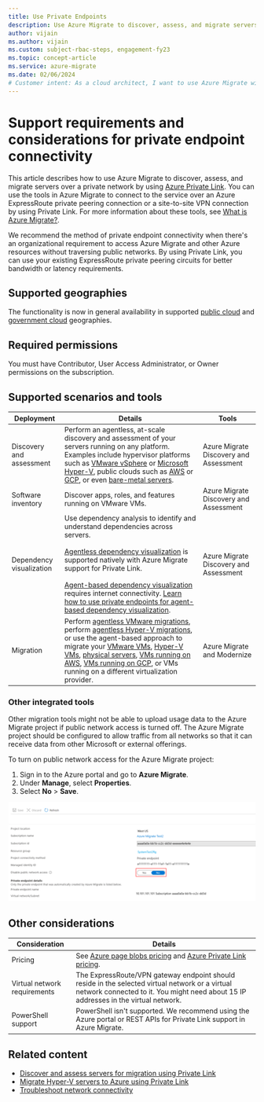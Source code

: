 ```yaml
---
title: Use Private Endpoints
description: Use Azure Migrate to discover, assess, and migrate servers by using Azure Private Link.
author: vijain
ms.author: vijain
ms.custom: subject-rbac-steps, engagement-fy23
ms.topic: concept-article
ms.service: azure-migrate
ms.date: 02/06/2024
# Customer intent: As a cloud architect, I want to use Azure Migrate with private endpoints so that I can securely discover, assess, and migrate servers without relying on public networks.
---
```


# Support requirements and considerations for private endpoint connectivity

This article describes how to use Azure Migrate to discover, assess, and migrate servers over a private network by using [Azure Private Link](../private-link/private-endpoint-overview.md). You can use the tools in Azure Migrate to connect to the service over an Azure ExpressRoute private peering connection or a site-to-site VPN connection by using Private Link. For more information about these tools, see [What is Azure Migrate?](migrate-services-overview.md).

We recommend the method of private endpoint connectivity when there's an organizational requirement to access Azure Migrate and other Azure resources without traversing public networks. By using Private Link, you can use your existing ExpressRoute private peering circuits for better bandwidth or latency requirements.

## Supported geographies

The functionality is now in general availability in supported [public cloud](supported-geographies.md#public-cloud) and [government cloud](supported-geographies.md#azure-government) geographies.

## Required permissions

You must have Contributor, User Access Administrator, or Owner permissions on the subscription.

## Supported scenarios and tools

Deployment | Details | Tools
--- | --- | ---
Discovery and assessment | Perform an agentless, at-scale discovery and assessment of your servers running on any platform. Examples include hypervisor platforms such as [VMware vSphere](./tutorial-discover-vmware.md) or [Microsoft Hyper-V](./tutorial-discover-hyper-v.md), public clouds such as [AWS](./tutorial-discover-aws.md) or [GCP](./tutorial-discover-gcp.md), or even [bare-metal servers](./tutorial-discover-physical.md). | Azure Migrate Discovery and Assessment
Software inventory | Discover apps, roles, and features running on VMware VMs. | Azure Migrate Discovery and Assessment
Dependency visualization | Use dependency analysis to identify and understand dependencies across servers. <br/><br/> [Agentless dependency visualization](./how-to-create-group-machine-dependencies-agentless.md) is supported natively with Azure Migrate support for Private Link. <br/><br/>[Agent-based dependency visualization](./how-to-create-group-machine-dependencies.md) requires internet connectivity. [Learn how to use private endpoints for agent-based dependency visualization](/azure/azure-monitor/logs/private-link-security). | Azure Migrate Discovery and Assessment
Migration | Perform [agentless VMware migrations](./tutorial-migrate-vmware.md), perform [agentless Hyper-V migrations](./tutorial-migrate-hyper-v.md), or use the agent-based approach to migrate your [VMware VMs](./tutorial-migrate-vmware-agent.md), [Hyper-V VMs](./tutorial-migrate-physical-virtual-machines.md), [physical servers](./tutorial-migrate-physical-virtual-machines.md), [VMs running on AWS](./tutorial-migrate-aws-virtual-machines.md), [VMs running on GCP](./tutorial-migrate-gcp-virtual-machines.md), or VMs running on a different virtualization provider. | Azure Migrate and Modernize

### Other integrated tools

Other migration tools might not be able to upload usage data to the Azure Migrate project if public network access is turned off. The Azure Migrate project should be configured to allow traffic from all networks so that it can receive data from other Microsoft or external offerings.

To turn on public network access for the Azure Migrate project:

1. Sign in to the Azure portal and go to **Azure Migrate**.
1. Under **Manage**, select **Properties**.
1. Select **No** > **Save**.

![Screenshot that shows the toggle for changing the network access mode.](./media/how-to-use-azure-migrate-with-private-endpoints/migration-project-properties.png)

## Other considerations

Consideration | Details
--- | ---
Pricing | See [Azure page blobs pricing](https://azure.microsoft.com/pricing/details/storage/page-blobs/) and [Azure Private Link pricing](https://azure.microsoft.com/pricing/details/private-link/).
Virtual network requirements | The ExpressRoute/VPN gateway endpoint should reside in the selected virtual network or a virtual network connected to it. You might need about 15 IP addresses in the virtual network.
PowerShell support | PowerShell isn't supported. We recommend using the Azure portal or REST APIs for Private Link support in Azure Migrate.

## Related content

- [Discover and assess servers for migration using Private Link](discover-and-assess-using-private-endpoints.md)
- [Migrate Hyper-V servers to Azure using Private Link](migrate-servers-to-azure-using-private-link.md)
- [Troubleshoot network connectivity](troubleshoot-network-connectivity.md)
